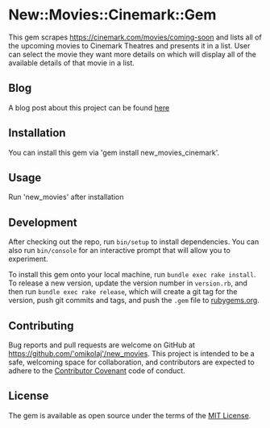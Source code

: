 # New::Movies::Cinemark::Gem

This gem scrapes https://cinemark.com/movies/coming-soon and lists all of the upcoming movies to Cinemark Theatres and presents it in a list. User can select the movie they want more details on which will display all of the available details of that movie in a list.

## Blog

A blog post about this project can be found [here](http://omikolaj.com/command_line_interface_-_published_gem)

## Installation

You can install this gem via 'gem install new_movies_cinemark'. 

## Usage

Run 'new_movies' after installation

## Development

After checking out the repo, run `bin/setup` to install dependencies. You can also run `bin/console` for an interactive prompt that will allow you to experiment.

To install this gem onto your local machine, run `bundle exec rake install`. To release a new version, update the version number in `version.rb`, and then run `bundle exec rake release`, which will create a git tag for the version, push git commits and tags, and push the `.gem` file to [rubygems.org](https://rubygems.org).

## Contributing

Bug reports and pull requests are welcome on GitHub at https://github.com/'omikolaj'/new_movies. This project is intended to be a safe, welcoming space for collaboration, and contributors are expected to adhere to the [Contributor Covenant](http://contributor-covenant.org) code of conduct.

## License

The gem is available as open source under the terms of the [MIT License](http://opensource.org/licenses/MIT).

